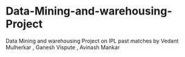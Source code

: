 # Data-Mining-and-warehousing-Project
Data Mining and warehousing Project on IPL past matches by  Vedant Mulherkar , Ganesh Vispute , Avinash Mankar
